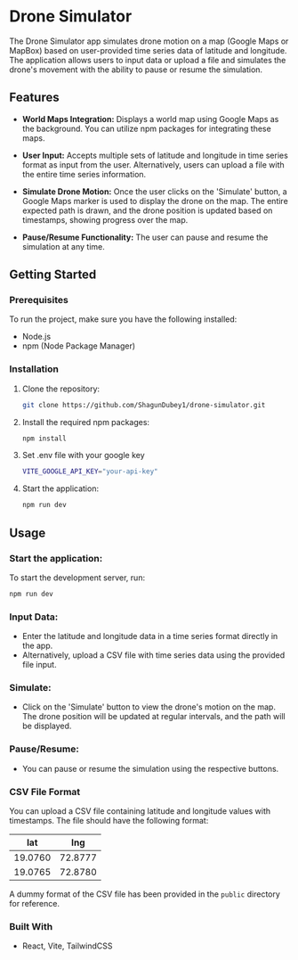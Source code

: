 # Drone Simulator

The Drone Simulator app simulates drone motion on a map (Google Maps or MapBox) based on user-provided time series data of latitude and longitude. The application allows users to input data or upload a file and simulates the drone's movement with the ability to pause or resume the simulation.

## Features

- **World Maps Integration:** Displays a world map using Google Maps as the background. You can utilize npm packages for integrating these maps.
  
- **User Input:** Accepts multiple sets of latitude and longitude in time series format as input from the user. Alternatively, users can upload a file with the entire time series information.

- **Simulate Drone Motion:** Once the user clicks on the 'Simulate' button, a Google Maps marker is used to display the drone on the map. The entire expected path is drawn, and the drone position is updated based on timestamps, showing progress over the map.

- **Pause/Resume Functionality:** The user can pause and resume the simulation at any time.

## Getting Started

### Prerequisites

To run the project, make sure you have the following installed:

- Node.js
- npm (Node Package Manager)

### Installation

1. Clone the repository:

   ```bash
   git clone https://github.com/ShagunDubey1/drone-simulator.git
   ```
2. Install the required npm packages:

   ```bash
   npm install
   ```
3. Set .env file with your google key
   
   ```bash
   VITE_GOOGLE_API_KEY="your-api-key"
   ```
   
4. Start the application:

   ```bash
   npm run dev
   ```

## Usage

### Start the application:

To start the development server, run:

```bash
npm run dev
```

### Input Data:

- Enter the latitude and longitude data in a time series format directly in the app.
- Alternatively, upload a CSV file with time series data using the provided file input.

### Simulate:

- Click on the 'Simulate' button to view the drone's motion on the map. The drone position will be updated at regular intervals, and the path will be displayed.

### Pause/Resume:

- You can pause or resume the simulation using the respective buttons.

### CSV File Format

You can upload a CSV file containing latitude and longitude values with timestamps. The file should have the following format:

 | lat      | lng       |
 | -------- | --------- |
 | 19.0760  | 72.8777   |
 | 19.0765  | 72.8780   |

A dummy format of the CSV file has been provided in the `public` directory for reference.

### Built With

- React, Vite, TailwindCSS


